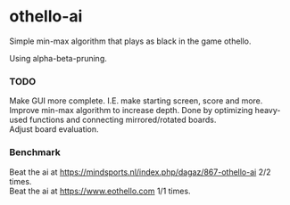 # othello-ai

Simple min-max algorithm that plays as black in the game othello.

Using alpha-beta-pruning.


### TODO
Make GUI more complete. I.E. make starting screen, score and more.  
Improve min-max algorithm to increase depth. Done by optimizing heavy-used functions and connecting mirrored/rotated boards.  
Adjust board evaluation.

### Benchmark

Beat the ai at https://mindsports.nl/index.php/dagaz/867-othello-ai 2/2 times.  
Beat the ai at https://www.eothello.com 1/1 times.
